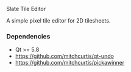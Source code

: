 Slate Tile Editor

A simple pixel tile editor for 2D tilesheets.

### Dependencies ###

* Qt >= 5.8
* https://github.com/mitchcurtis/qt-undo
* https://github.com/mitchcurtis/pickawinner
